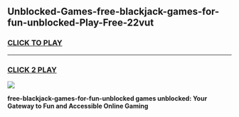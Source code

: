 
## Unblocked-Games-free-blackjack-games-for-fun-unblocked-Play-Free-22vut
<h3>
<a href="https://premium76.site?title=free-blackjack-games-for-fun-unblocked&ref=10A">CLICK TO PLAY</a></h3>
<hr>

<h3>
<a href="https://premium76.site?title=free-blackjack-games-for-fun-unblocked&ref=10A">CLICK 2 PLAY</a>
  
</h3>

<a href="https://premium76.site?title=free-blackjack-games-for-fun-unblocked&ref=10A"><img src="https://clearcache.store/games.png"></a>


**free-blackjack-games-for-fun-unblocked games unblocked: Your Gateway to Fun and Accessible Online Gaming**
